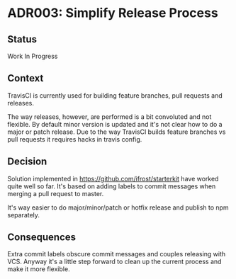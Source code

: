 # ADR003: Simplify Release Process

## Status

Work In Progress

## Context

TravisCI is currently used for building feature branches, pull requests and releases.

The way releases, however, are performed is a bit convoluted and not flexible. By default minor version is updated
and it's not clear how to do a major or patch release. Due to the way TravisCI builds feature branches vs pull requests
it requires hacks in travis config.

## Decision

Solution implemented in https://github.com/ifrost/starterkit have worked quite well so far. It's based on adding
labels to commit messages when merging a pull request to master.

It's way easier to do major/minor/patch or hotfix release and publish to npm separately.

## Consequences

Extra commit labels obscure commit messages and couples releasing with VCS. Anyway it's a little step forward to clean
up the current process and make it more flexible.

